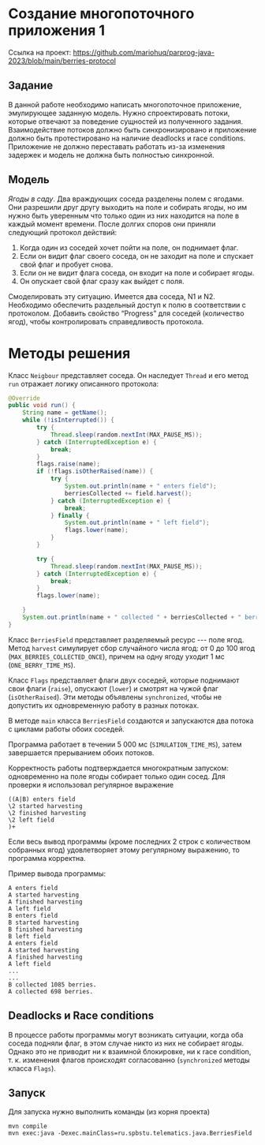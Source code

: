 # Создание многопоточного приложения 1

Ссылка на проект: https://github.com/mariohuq/parprog-java-2023/blob/main/berries-protocol

<!--
Отчет должен содержать задание, методы решения, листинги выполненных команд и написанного кода (нужно приводить не весь код (он в git!), а наиболее значимые его части).
В отчете должна быть приведена ссылка на репозиторий git, где размещен код задания.
Отчет должен быть оформлен в wiki (форматирование http://www.redmine.org/projects/redmine/wiki/RedmineTextFormattingTextile)
-->

## Задание

В данной работе необходимо написать многопоточное приложение, эмулирующее заданную модель. Нужно спроектировать потоки, которые отвечают за поведение сущностей из полученного задания. Взаимодействие потоков должно быть синхронизировано и приложение должно быть протестировано на наличие deadlocks и race conditions. Приложение не должно переставать работать из-за изменения задержек и модель не должна быть полностью синхронной.

## Модель

_Ягоды в саду_. Два враждующих соседа разделены полем с ягодами.
Они разрешили друг другу выходить на поле и собирать ягоды,
но им нужно быть уверенным что только один из них находится на поле в каждый момент времени.
После долгих споров они приняли следующий протокол действий:

1. Когда один из соседей хочет пойти на поле, он поднимает флаг.
2. Если он видит флаг своего соседа, он не заходит на поле и спускает свой флаг и пробует снова.
3. Если он не видит флага соседа, он входит на поле и собирает ягоды.
4. Он опускает свой флаг сразу как выйдет с поля.

Смоделировать эту ситуацию.
Имеется два соседа, N1 и N2.
Необходимо обеспечить раздельный доступ к полю в соответствии с протоколом.
Добавить свойство “Progress” для соседей (количество ягод), чтобы контролировать справедливость протокола.

# Методы решения

Класс `Neigbour` представляет соседа. Он наследует `Thread` и 
его метод `run` отражает логику описанного протокола:

```java
@Override
public void run() {
    String name = getName();
    while (!isInterrupted()) {
        try {
            Thread.sleep(random.nextInt(MAX_PAUSE_MS));
        } catch (InterruptedException e) {
            break;
        }
        flags.raise(name);
        if (!flags.isOtherRaised(name)) {
            try {
                System.out.println(name + " enters field");
                berriesCollected += field.harvest();
            } catch (InterruptedException e) {
                break;
            } finally {
                System.out.println(name + " left field");
                flags.lower(name);
            }
        }

        try {
            Thread.sleep(random.nextInt(MAX_PAUSE_MS));
        } catch (InterruptedException e) {
            break;
        }
        flags.lower(name);

    }
    System.out.println(name + " collected " + berriesCollected + " berries.");
}
```

Класс `BerriesField` представляет разделяемый ресурс --- поле ягод.
Метод `harvest` симулирует сбор случайного числа ягод:
от 0 до 100 ягод (`MAX_BERRIES_COLLECTED_ONCE`), причем на одну ягоду уходит 1 мс (`ONE_BERRY_TIME_MS`).

Класс `Flags` представляет флаги двух соседей, которые
поднимают свои флаги (`raise`), опускают (`lower`) и смотрят на чужой флаг (`isOtherRaised`).
Эти методы объявлены `synchronized`, чтобы не допустить их одновременную работу в разных потоках.

В методе `main` класса `BerriesField` создаются и запускаются два потока с циклами работы обоих соседей.

Программа работает в течении 5 000 мс (`SIMULATION_TIME_MS`), затем завершается прерыванием обоих потоков.

Корректность работы подтверждается многократным запуском: одновременно на поле ягоды собирает только один сосед.
Для проверки я использовал регулярное выражение

```regexp
((A|B) enters field
\2 started harvesting
\2 finished harvesting
\2 left field
)+
```

Если весь вывод программы (кроме последних 2 строк с количеством собранных ягод)
удовлетворяет этому регулярному выражению, то программа корректна.

Пример вывода программы:

```
A enters field
A started harvesting
A finished harvesting
A left field
B enters field
B started harvesting
B finished harvesting
B left field
A enters field
A started harvesting
A finished harvesting
A left field
...
...
B collected 1085 berries.
A collected 698 berries.
```

## Deadlocks и Race conditions

В процессе работы программы могут возникать ситуации, когда оба соседа подняли флаг,
в этом случае никто из них не собирает ягоды. Однако это не приводит ни к взаимной блокировке,
ни к race condition, т. к. изменения флагов происходят согласованно (`synchronized` методы класса `Flags`).

## Запуск

Для запуска нужно выполнить команды (из корня проекта)

```shell
mvn compile
mvn exec:java -Dexec.mainClass=ru.spbstu.telematics.java.BerriesField
```